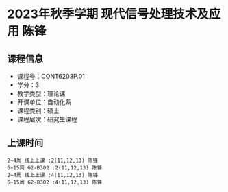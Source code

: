 # 2023年秋季学期 现代信号处理技术及应用 陈锋






## 课程信息

- 课程号：CONT6203P.01
- 学分：3
- 教学类型：理论课
- 开课单位：自动化系
- 课程类别：硕士
- 课程层次：研究生课程

## 上课时间

```
2~4周 线上上课 :2(11,12,13) 陈锋
6~15周 G2-B302 :2(11,12,13) 陈锋
2~4周 线上上课 :4(11,12,13) 陈锋
6~15周 G2-B302 :4(11,12,13) 陈锋
```

